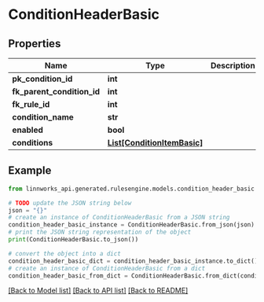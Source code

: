 # ConditionHeaderBasic


## Properties

Name | Type | Description | Notes
------------ | ------------- | ------------- | -------------
**pk_condition_id** | **int** |  | [optional] 
**fk_parent_condition_id** | **int** |  | [optional] 
**fk_rule_id** | **int** |  | [optional] 
**condition_name** | **str** |  | [optional] 
**enabled** | **bool** |  | [optional] 
**conditions** | [**List[ConditionItemBasic]**](ConditionItemBasic.md) |  | [optional] 

## Example

```python
from linnworks_api.generated.rulesengine.models.condition_header_basic import ConditionHeaderBasic

# TODO update the JSON string below
json = "{}"
# create an instance of ConditionHeaderBasic from a JSON string
condition_header_basic_instance = ConditionHeaderBasic.from_json(json)
# print the JSON string representation of the object
print(ConditionHeaderBasic.to_json())

# convert the object into a dict
condition_header_basic_dict = condition_header_basic_instance.to_dict()
# create an instance of ConditionHeaderBasic from a dict
condition_header_basic_from_dict = ConditionHeaderBasic.from_dict(condition_header_basic_dict)
```
[[Back to Model list]](../README.md#documentation-for-models) [[Back to API list]](../README.md#documentation-for-api-endpoints) [[Back to README]](../README.md)


